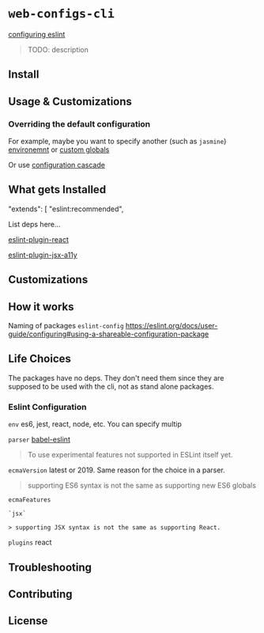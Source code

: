 # `web-configs-cli`

[configuring eslint](https://eslint.org/docs/user-guide/configuring)

> TODO: description

## Install

## Usage & Customizations

### Overriding the default configuration

For example, maybe you want to specify another (such as `jasmine`)
[environemnt](https://eslint.org/docs/user-guide/configuring#specifying-environments)
or
[custom globals](https://eslint.org/docs/user-guide/configuring#specifying-globals)

Or use
[configuration cascade](https://eslint.org/docs/user-guide/configuring#configuration-cascading-and-hierarchy)

## What gets Installed

"extends": [
 "eslint:recommended",

List deps here...

[eslint-plugin-react](https://www.npmjs.com/package/eslint-plugin-react)

[eslint-plugin-jsx-a11y](https://github.com/evcohen/eslint-plugin-jsx-a11y)

## Customizations

## How it works

Naming of packages `eslint-config`
https://eslint.org/docs/user-guide/configuring#using-a-shareable-configuration-package

## Life Choices

The packages have no deps. They don't need them since they are supposed to be
used with the cli, not as stand alone packages.

### Eslint Configuration

`env` es6, jest, react, node, etc. You can specify multip

`parser` [babel-eslint](https://www.npmjs.com/package/babel-eslint)

> To use experimental features not supported in ESLint itself yet.

`ecmaVersion` latest or 2019. Same reason for the choice in a parser.

> supporting ES6 syntax is not the same as supporting new ES6 globals

`ecmaFeatures`

    `jsx`

    > supporting JSX syntax is not the same as supporting React.

`plugins` react

## Troubleshooting

## Contributing

## License
